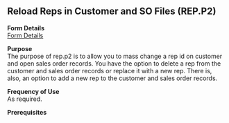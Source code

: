##  Reload Reps in Customer and SO Files (REP.P2)

<PageHeader />

**Form Details**  
[ Form Details ](REP-P2-1/README.md)   

**Purpose**  
The purpose of rep.p2 is to allow you to mass change a rep id on customer and
open sales order records. You have the option to delete a rep from the
customer and sales order records or replace it with a new rep. There is, also,
an option to add a new rep to the customer and sales order records.

**Frequency of Use**  
As required.

**Prerequisites**  

<badge text= "Version 8.10.57" vertical="middle" />

<PageFooter />